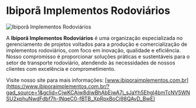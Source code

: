 # Ibiporã Implementos Rodoviários

![Ibiporã Implementos Rodoviários]([https://www.ibiporaimplementos.com.br/images/logo.png])

A **Ibiporã Implementos Rodoviários** é uma organização especializada no gerenciamento de projetos voltados para a produção e comercialização de implementos rodoviários, com foco em inovação, qualidade e eficiência. Nosso compromisso é proporcionar soluções práticas e sustentáveis para o setor de transporte rodoviário, atendendo às necessidades de nossos clientes com excelência e comprometimento.

Visite nosso site para mais informações: [www.ibiporaimplementos.com.br](https://www.ibiporaimplementos.com.br/?gad_source=1&gclid=CjwKCAjw8diwBhAbEiwA7i_sJaYh5EhgI4bmTcNV5WNSU2xphuNwdFdbf7h-INqeC0-fBTB_XpRpxBoCj98QAvD_BwE)
